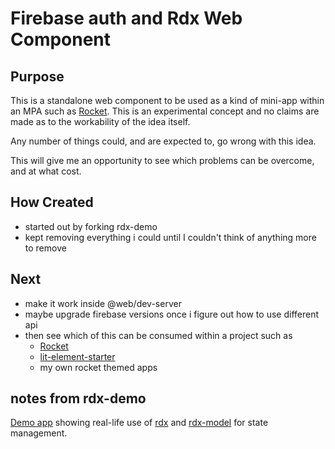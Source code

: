# Firebase auth and Rdx Web Component

## Purpose

This is a standalone web component to be used as a kind of mini-app within an MPA such as [Rocket](https://rocket.modern-web.dev/). This is an experimental concept and no claims are made as to the workability of the idea itself.

Any number of things could, and are expected to, go wrong with this idea.

This will give me an opportunity to see which problems can be overcome, and at what cost.

## How Created

- started out by forking rdx-demo
- kept removing everything i could until I couldn't think of anything more to remove

## Next

- make it work inside @web/dev-server
- maybe upgrade firebase versions once i figure out how to use different api
- then see which of this can be consumed within a project such as
  - [Rocket](https://rocket.modern-web.dev/)
  - [lit-element-starter](https://github.com/PolymerLabs/lit-element-starter-ts)
  - my own rocket themed apps

## notes from rdx-demo

[Demo app](https://rdx-demo.web.app/) showing real-life use of [rdx](https://github.com/CaptainCodeman/rdx) and [rdx-model](https://github.com/CaptainCodeman/rdx-model) for state management.
